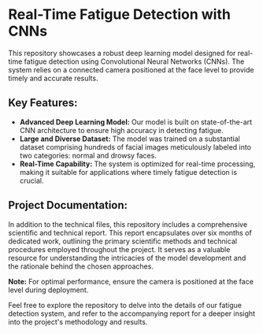 # Real-Time Fatigue Detection with CNNs

This repository showcases a robust deep learning model designed for real-time fatigue detection using Convolutional Neural Networks (CNNs). The system relies on a connected camera positioned at the face level to provide timely and accurate results.

## Key Features:

- **Advanced Deep Learning Model:** Our model is built on state-of-the-art CNN architecture to ensure high accuracy in detecting fatigue.
- **Large and Diverse Dataset:** The model was trained on a substantial dataset comprising hundreds of facial images meticulously labeled into two categories: normal and drowsy faces.
- **Real-Time Capability:** The system is optimized for real-time processing, making it suitable for applications where timely fatigue detection is crucial.

## Project Documentation:

In addition to the technical files, this repository includes a comprehensive scientific and technical report. This report encapsulates over six months of dedicated work, outlining the primary scientific methods and technical procedures employed throughout the project. It serves as a valuable resource for understanding the intricacies of the model development and the rationale behind the chosen approaches.

**Note:** For optimal performance, ensure the camera is positioned at the face level during deployment.

Feel free to explore the repository to delve into the details of our fatigue detection system, and refer to the accompanying report for a deeper insight into the project's methodology and results.
